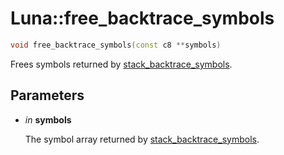 # Luna::free_backtrace_symbols

```c++
void free_backtrace_symbols(const c8 **symbols)
```

Frees symbols returned by [stack_backtrace_symbols](group___runtime_debug_1ga3556f4ef532d22d0c62b1a0b560c6f32.md). 



## Parameters
* *in* **symbols**

    The symbol array returned by [stack_backtrace_symbols](group___runtime_debug_1ga3556f4ef532d22d0c62b1a0b560c6f32.md). 

